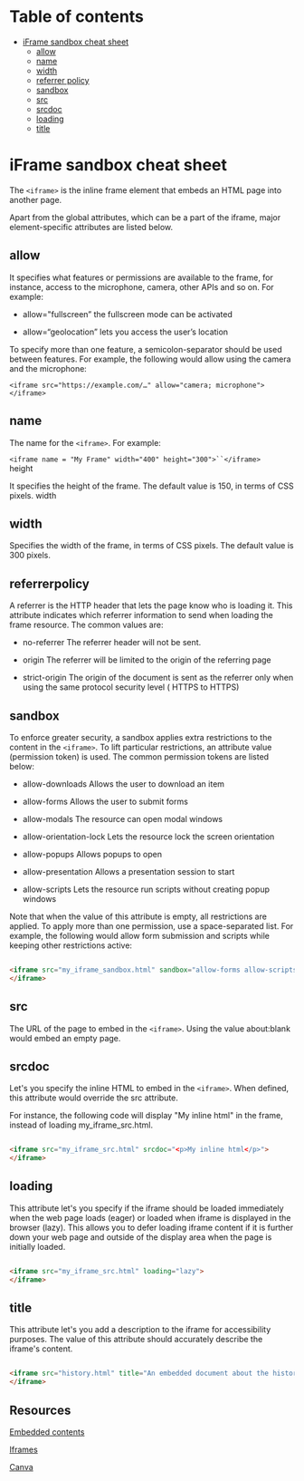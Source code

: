 # Table of contents
- [iFrame sandbox cheat sheet](#iframe-sandbox-cheat-sheet)
  * [allow](#allow)
  * [name](#name)
  * [width](#width)
  * [referrer policy](#referrerpolicy)
  * [sandbox](#sandbox)
  * [src](#src)
  * [srcdoc](#srcdoc)
  * [loading](#loading)
  * [title](#title)


# iFrame sandbox cheat sheet

The `<iframe>` is the inline frame element that embeds an HTML page into another page.

Apart from the global attributes, which can be a part of the iframe, major element-specific attributes are listed below.

## allow

It specifies what features or permissions are available to the frame, for instance, access to the microphone, camera,
other APIs and so on. For example:

* allow="fullscreen” the fullscreen mode can be activated

* allow=“geolocation” lets you access the user’s location

To specify more than one feature, a semicolon-separator should be used between features. For example, the following
would allow using the camera and the microphone:

`<iframe src="https://example.com/…" allow="camera; microphone">` `</iframe>`

## name

The name for the `<iframe>`. For example:

`<iframe name = "My Frame" width="400" height="300">``</iframe>`  
height

It specifies the height of the frame. The default value is 150, in terms of CSS pixels.
width

## width

Specifies the width of the frame, in terms of CSS pixels. The default value is 300 pixels.

## referrerpolicy

A referrer is the HTTP header that lets the page know who is loading it. This attribute indicates which referrer
information to send when loading the frame resource. The common values are:

* no-referrer The referrer header will not be sent.

* origin The referrer will be limited to the origin of the referring page

* strict-origin The origin of the document is sent as the referrer only when using the same protocol security level (
  HTTPS to HTTPS)

## sandbox

To enforce greater security, a sandbox applies extra restrictions to the content in the `<iframe>`. To lift particular
restrictions, an attribute value (permission token) is used. The common permission tokens are listed below:

* allow-downloads Allows the user to download an item

* allow-forms Allows the user to submit forms

* allow-modals The resource can open modal windows

* allow-orientation-lock Lets the resource lock the screen orientation

* allow-popups Allows popups to open

* allow-presentation Allows a presentation session to start

* allow-scripts Lets the resource run scripts without creating popup windows

Note that when the value of this attribute is empty, all restrictions are applied. To apply more than one permission,
use a space-separated list. For example, the following would allow form submission and scripts while keeping other
restrictions active:

```html

<iframe src="my_iframe_sandbox.html" sandbox="allow-forms allow-scripts">
</iframe> 
```

## src

The URL of the page to embed in the `<iframe>`. Using the value about:blank would embed an empty page.

## srcdoc

Let's you specify the inline HTML to embed in the `<iframe>`. When defined, this attribute would override the src
attribute.

For instance, the following code will display "My inline html" in the frame, instead of loading my_iframe_src.html.

```html

<iframe src="my_iframe_src.html" srcdoc="<p>My inline html</p>">
</iframe> 
```

## loading

This attribute let's you specify if the iframe should be loaded immediately when the web page loads (eager) or loaded
when iframe is displayed in the browser (lazy). This allows you to defer loading iframe content if it is further down
your web page and outside of the display area when the page is initially loaded.

```html

<iframe src="my_iframe_src.html" loading="lazy">
</iframe>
```

## title

This attribute let's you add a description to the iframe for accessibility purposes. The value of this attribute should
accurately describe the iframe's content.

```html

<iframe src="history.html" title="An embedded document about the history of my family">
</iframe> 
```

## Resources

[Embedded contents](https://studio.support.brightcove.com/publish/publishing/choosing-correct-embed-code.html)

[Iframes](https://www.educba.com/iframes-in-html/)

[Canva](https://www.tutorialrepublic.com/html-tutorial/html5-canvas.php)
